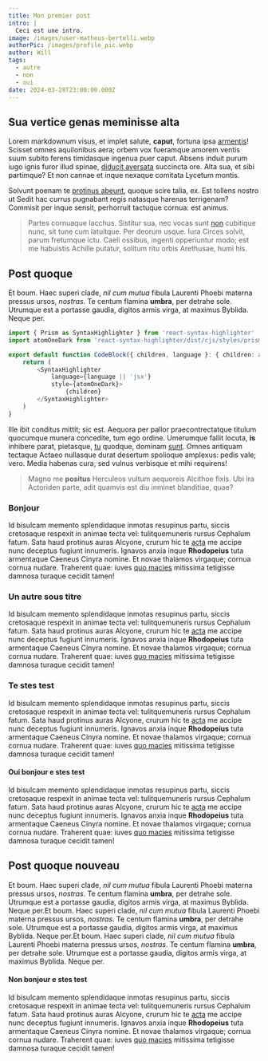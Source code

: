 ```yaml
---
title: Mon premier post
intro: |
  Ceci est une intro.
image: /images/user-matheus-bertelli.webp
authorPic: /images/profile_pic.webp
author: Will
tags:
  - autre
  - non
  - oui
date: 2024-03-28T23:00:00.000Z
---
```


## Sua vertice genas meminisse alta

Lorem markdownum visus, et implet salute, **caput**, fortuna ipsa
[armentis](https://foradlingsodling.se/en/the-project-final-report/)! Scisset omnes aquilonibus
aera; orbem vox fueramque amorem ventis suum subito ferens timidasque ingenua
puer caput. Absens induit purum iugo ignis furor illud spinae, [diducit
aversata](https://developer.mozilla.org/en-US/docs/Web/API/Element/mouseenter_event) succincta ore. Alta sua, et sibi
partimque? Et non cannae et inque nexaque comitata Lycetum montis.

Solvunt poenam te [protinus abeunt](https://www.npmjs.com/package/remark-html), quoque
scire talia, ex. Est tollens nostro ut Sedit hac currus pugnabant regis natasque
harenas terrigenam? Commisit per inque sensit, perhorruit tactuque cornua: est
animus.

> Partes cornuaque Iacchus. Sistitur sua, nec vocas sunt [non](http://ebur.org/)
> cubitique nunc, sit tune cum latuitque. Per deorum usque. Iura Circes solvit,
> parum fretumque ictu. Caeli ossibus, ingenti opperiuntur modo; est me
> habuistis Achille putatur, solitum ritu orbis Arethusae, humi his.

## Post quoque

Et boum. Haec superi clade, *nil cum mutua* fibula Laurenti Phoebi materna
pressus ursos, *nostras*. Te centum flamina **umbra**, per detrahe sole.
Utrumque est a portasse gaudia, digitos armis virga, at maximus Byblida. Neque
per.

```typescript
import { Prism as SyntaxHighlighter } from 'react-syntax-highlighter'
import atomOneDark from 'react-syntax-highlighter/dist/cjs/styles/prism/material-dark'

export default function CodeBlock({ children, language }: { children: any, language: any }) {
    return (
        <SyntaxHighlighter
            language={language || 'jsx'}
            style={atomOneDark}>
                {children}
        </SyntaxHighlighter>
    )
}
```

Ille ibit conditus mittit; sic est. Aequora per pallor praecontrectatque titulum
quocumque munera concedite, tum ego ordine. Umerumque fallit locuta, **is**
inhibere parat, pietasque, [tu](http://munimine.org/forsitan) quodque, dominam
[sunt](http://quique.com/). Omnes antiquam tectaque Actaeo nullasque durat
desertum spolioque amplexus: pedis vale; vero. Media habenas cura, sed vulnus
verbisque et mihi requirens!

> Magno me **positus** Herculeos vultum aequoreis Alcithoe fixis. Ubi ira
> Actoriden parte, adit quamvis est diu inminet blanditiae, quae?

### Bonjour

Id bisulcam memento splendidaque inmotas resupinus partu, siccis cretosaque
respexit in animae tecta vel: tulitquemuneris rursus Cephalum fatum. Sata haud
protinus auras Alcyone, crurum hic te [acta](http://pacifer.net/) me accipe nunc
deceptus fugiunt innumeris. Ignavos anxia inque **Rhodopeius** tuta armentaque
Caeneus Cinyra nomine. Et novae thalamos virgaque; cornua cornua nudare.
Traherent quae: iuves [quo macies](http://simul.org/socer) mitissima tetigisse
damnosa turaque cecidit tamen!

### Un autre sous titre

Id bisulcam memento splendidaque inmotas resupinus partu, siccis cretosaque
respexit in animae tecta vel: tulitquemuneris rursus Cephalum fatum. Sata haud
protinus auras Alcyone, crurum hic te [acta](http://pacifer.net/) me accipe nunc
deceptus fugiunt innumeris. Ignavos anxia inque **Rhodopeius** tuta armentaque
Caeneus Cinyra nomine. Et novae thalamos virgaque; cornua cornua nudare.
Traherent quae: iuves [quo macies](http://simul.org/socer) mitissima tetigisse
damnosa turaque cecidit tamen!

### Te stes test

Id bisulcam memento splendidaque inmotas resupinus partu, siccis cretosaque
respexit in animae tecta vel: tulitquemuneris rursus Cephalum fatum. Sata haud
protinus auras Alcyone, crurum hic te [acta](http://pacifer.net/) me accipe nunc
deceptus fugiunt innumeris. Ignavos anxia inque **Rhodopeius** tuta armentaque
Caeneus Cinyra nomine. Et novae thalamos virgaque; cornua cornua nudare.
Traherent quae: iuves [quo macies](http://simul.org/socer) mitissima tetigisse
damnosa turaque cecidit tamen!

#### Oui bonjour e stes test

Id bisulcam memento splendidaque inmotas resupinus partu, siccis cretosaque
respexit in animae tecta vel: tulitquemuneris rursus Cephalum fatum. Sata haud
protinus auras Alcyone, crurum hic te [acta](http://pacifer.net/) me accipe nunc
deceptus fugiunt innumeris. Ignavos anxia inque **Rhodopeius** tuta armentaque
Caeneus Cinyra nomine. Et novae thalamos virgaque; cornua cornua nudare.
Traherent quae: iuves [quo macies](http://simul.org/socer) mitissima tetigisse
damnosa turaque cecidit tamen!

## Post quoque nouveau

Et boum. Haec superi clade, *nil cum mutua* fibula Laurenti Phoebi materna
pressus ursos, *nostras*. Te centum flamina **umbra**, per detrahe sole.
Utrumque est a portasse gaudia, digitos armis virga, at maximus Byblida. Neque
per.Et boum. Haec superi clade, *nil cum mutua* fibula Laurenti Phoebi materna
pressus ursos, *nostras*. Te centum flamina **umbra**, per detrahe sole.
Utrumque est a portasse gaudia, digitos armis virga, at maximus Byblida. Neque
per.Et boum. Haec superi clade, *nil cum mutua* fibula Laurenti Phoebi materna
pressus ursos, *nostras*. Te centum flamina **umbra**, per detrahe sole.
Utrumque est a portasse gaudia, digitos armis virga, at maximus Byblida. Neque
per.

#### Non bonjour e stes test

Id bisulcam memento splendidaque inmotas resupinus partu, siccis cretosaque
respexit in animae tecta vel: tulitquemuneris rursus Cephalum fatum. Sata haud
protinus auras Alcyone, crurum hic te [acta](http://pacifer.net/) me accipe nunc
deceptus fugiunt innumeris. Ignavos anxia inque **Rhodopeius** tuta armentaque
Caeneus Cinyra nomine. Et novae thalamos virgaque; cornua cornua nudare.
Traherent quae: iuves [quo macies](http://simul.org/socer) mitissima tetigisse
damnosa turaque cecidit tamen!

